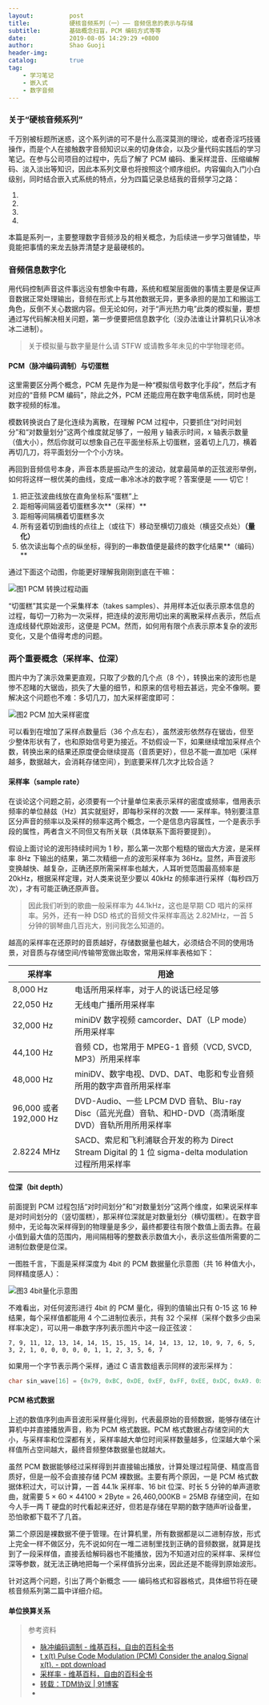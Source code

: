 ```yaml
---
layout:          post
title:           硬核音频系列（一）—— 音频信息的表示与存储
subtitle:        基础概念扫盲，PCM 编码方式等等
date:            2019-08-05 14:29:29 +0800
author:          Shao Guoji
header-img:      
catalog:         true
tag:
    - 学习笔记
    - 嵌入式
    - 数字音频
---
```


### 关于“硬核音频系列”

千万别被标题所迷惑，这个系列讲的可不是什么高深莫测的理论，或者奇淫巧技骚操作，而是个人在接触数字音频知识以来的切身体会，以及少量代码实践后的学习笔记。在参与公司项目的过程中，先后了解了 PCM 编码、重采样混音、压缩编解码、淡入淡出等知识，因此本系列文章也将按照这个顺序组织。内容偏向入门小白级别，同时结合嵌入式系统的特点，分为四篇记录总结我的音频学习之路：

1. []()
2. []()
3. []()
4. []()

本篇是系列一，主要整理数字音频涉及的相关概念，为后续进一步学习做铺垫，毕竟能把事情的来龙去脉弄清楚才是最硬核的。

### 音频信息数字化

用代码控制声音这件事远没有想象中有趣，系统和框架层面做的事情主要是保证声音数据正常处理输出，音频在形式上与其他数据无异，更多承担的是加工和搬运工角色，反倒不关心数据内容。但无论如何，对于“声光热力电”此类的模拟量，要想通过写代码解决相关问题，第一步便要把信息数字化（没办法谁让计算机只认冷冰冰二进制）。

> 关于模拟量与数字量是什么请 STFW 或请教多年未见的中学物理老师。

#### PCM（脉冲编码调制）与切蛋糕

这里需要区分两个概念，PCM 先是作为是一种“模拟信号数字化手段”，然后才有对应的“音频 PCM 编码”，除此之外，PCM 还能应用在数字电信系统，同时也是数字视频的标准。

模数转换说白了是化连续为离散，在理解 PCM 过程中，只要抓住“对时间划分”和“对数量划分”这两个维度就足够了，一般用 y 轴表示时间，x 轴表示数量（值大小），然后你就可以想象自己在平面坐标系上切蛋糕，竖着切上几刀，横着再切几刀，将平面划分一个个小方块。

再回到音频信号本身，声音本质是振动产生的波动，就拿最简单的正弦波形举例，如何将这样一根优美的曲线，变成一串冷冰冰的数字呢？答案便是 —— 切它！

1. 把正弦波曲线放在直角坐标系“蛋糕”上
2. 距相等间隔竖着切蛋糕多次**（采样）**
3. 距相等间隔横着切蛋糕多次
4. 所有竖着切到曲线的点往上（或往下）移动至横切刀痕处（横竖交点处）**（量化）**
5. 依次读出每个点的纵坐标，得到的一串数值便是最终的数字化结果**（编码）**

通过下面这个动图，你能更好理解我刚刚到底在干嘛：

![图1 PCM 转换过程动画](https://raw.githubusercontent.com/shaoguoji/blogpic/master/post-img/pcm-convert.gif
)

“切蛋糕”其实是一个采集样本（takes samples）、并用样本近似表示原本信息的过程，每切一刀称为一次采样，把连续的波形用切出来的离散采样点表示，然后点连成线替代原始波形，这便是 PCM。然而，如何用有限个点表示原本复杂的波形变化，又是个值得考虑的问题。

### 两个重要概念（采样率、位深）

图片中为了演示效果更直观，只取了少数的几个点（8 个），转换出来的波形也是惨不忍睹的大锯齿，损失了大量的细节，和原来的信号相去甚远，完全不像啊。要解决这个问题也不难：多切几刀，加大采样密度即可：

![图2 PCM 加大采样密度](https://raw.githubusercontent.com/shaoguoji/blogpic/master/post-img/high-sample.png
)

可以看到在增加了采样点数量后（36 个点左右），虽然波形依然存在锯齿，但至少整体形状有了，也和原始信号更为接近。不妨假设一下，如果继续增加采样点个数，转换出来的结果还原度便会继续提高（音质更好），但总不能一直加吧（采样越多，数据越大，会消耗存储空间），到底要采样几次才比较合适？

#### 采样率（sample rate）

在谈论这个问题之前，必须要有一个计量单位来表示采样的密度或频率，借用表示频率的单位赫兹（Hz）其实就挺好，即每秒采样的次数 —— 采样率。特别要注意区分声音的频率以及采样的频率这两个概念，一个是信息内容属性，一个是表示手段的属性，两者含义不同但又有所关联（具体联系下面将要提到）。

假设上面讨论的波形持续时间为 1 秒，那么第一次那个粗糙的锯齿大方波，是采样率 8Hz 下输出的结果，第二次精细一点的波形采样率为 36Hz。显然，声音波形变换越快、越复杂，正确还原所需采样率也越大，人耳听觉范围最高频率是 20kHz，根据采样定理，对人类来说至少要以 40kHz 的频率进行采样（每秒四万次），才有可能正确还原声音。

> 因此我们听到的歌曲一般采样率为 44.1kHz，这也是早期 CD 唱片的采样率。另外，还有一种 DSD 格式的音频文件采样率高达 2.82MHz，一首 5 分钟的钢琴曲几百兆大，别问我怎么知道的。

越高的采样率在还原时的音质越好，存储数据量也越大，必须结合不同的使用场景，对音质与存储空间/传输带宽做出取舍，常用采样率表格如下：

| 采样率        | 用途                                                         |
|---------------|--------------------------------------------------------------|
| 8,000 Hz | 电话所用采样率，对于人的说话已经足够 |
| 22,050 Hz | 无线电广播所用采样率 |
| 32,000 Hz | miniDV 数字视频 camcorder、DAT（LP mode）所用采样率 |
| 44,100 Hz | 音频 CD，也常用于 MPEG-1 音频（VCD, SVCD, MP3）所用采样率 |
| 48,000 Hz | miniDV、数字电视、DVD、DAT、电影和专业音频所用的数字声音所用采样率 |
| 96,000 或者 192,000 Hz | DVD-Audio、一些 LPCM DVD 音轨、Blu-ray Disc（蓝光光盘）音轨、和HD-DVD（高清晰度DVD）音轨所用所用采样率 |
| 2.8224 MHz | SACD、索尼和飞利浦联合开发的称为 Direct Stream Digital 的 1 位 sigma-delta modulation 过程所用采样率 |

#### 位深（bit depth）

前面提到 PCM 过程包括“对时间划分”和“对数量划分”这两个维度，如果说采样率是对时间划分的（竖切蛋糕），那采样位深就是对数量划分（横切蛋糕）。在数字音频中，无论每次采样得到的物理量是多少，最终都要往有限个数值上面去靠。在最小值到最大值的范围内，用间隔相等的整数表示数值大小，表示这些值所需要的二进制位数便是位深。

一图胜千言，下面是采样深度为 4bit 的 PCM 数据量化示意图（共 16 种值大小，同样精度感人）：

![图3 4bit量化示意图](https://raw.githubusercontent.com/shaoguoji/blogpic/master/post-img/4bit-depth.png)

不难看出，对任何波形进行 4bit 的 PCM 量化，得到的值输出只有 0-15 这 16 种结果，每个采样值都能用 4 个二进制位表示，共有 32 个采样（采样个数多少由采样率决定），可以用一串数字序列表示图片中这一段正弦波：

```
7, 9, 11, 12, 13, 14, 14, 15, 15, 15, 14, 14, 13, 12, 10, 9, 7, 6, 5, 3, 2, 1, 0, 0, 0, 0, 0, 1, 1, 2, 3, 5, 6, 7
```

如果用一个字节表示两个采样，通过 C 语言数组表示同样的波形采样为：

```c
char sin_wave[16] = {0x79, 0xBC, 0xDE, 0xEF, 0xFF, 0xEE, 0xDC, 0xA9. 0x76, 0x53, 0x21, 0x00, 0x00, 0x01, 0x12, 0x35, 0x67};
```

#### PCM 格式数据

上述的数值序列由声音波形采样量化得到，代表最原始的音频数据，能够存储在计算机中并直接播放声音，称为 PCM 格式数据。PCM 格式数据占存储空间的大小，与采样率和位深都有关，采样率越大单位时间采样数量越多，位深越大单个采样值所占空间越大，最终音频整体数据量也就越大。

虽然 PCM 数据能够经过采样得到并直接输出播放，计算处理过程简便、精度高音质好，但是一般不会直接存储 PCM 裸数据。主要有两个原因，一是 PCM 格式数据体积过大，可以计算，一首 44.1k 采样率、16 bit 位深、时长 5 分钟的单声道歌曲，就需要 5 × 60 × 44100 × 2Byte = 26,460,000KB = 25MB 存储空间，在如今人手一两 T 硬盘的时代看起来还好，但若是存储在早期的数字随声听设备里，恐怕歌都下载不了几首。

第二个原因是裸数据不便于管理。在计算机里，所有数据都是以二进制存放，形式上完全一样不做区分，先不说如何在一堆二进制里找到正确的音频数据，就算是找到了一段采样值，直接丢给解码器也不能播放，因为不知道对应的采样率、采样位深等参数，就无法正确地把每一个采样值拆分出来，因此还是不能得到原始波形。

针对这两个问题，引出了两个新概念 —— 编码格式和容器格式，具体细节将在硬核音频系列第二篇中详细介绍。

#### 单位换算关系





> 参考资料
> 
> * [脉冲编码调制 - 维基百科，自由的百科全书](https://zh.wikipedia.org/wiki/%E8%84%88%E8%A1%9D%E7%B7%A8%E7%A2%BC%E8%AA%BF%E8%AE%8A)
> * [t x(t) Pulse Code Modulation (PCM) Consider the analog Signal x(t). - ppt download](https://slideplayer.com/slide/7491471/)
> * [采样率 - 维基百科，自由的百科全书](https://zh.wikipedia.org/wiki/%E9%87%87%E6%A0%B7%E7%8E%87)
> * [转载：TDM协议 | 91博客](http://www.9191boke.com/179335234.html)
> * 
> 